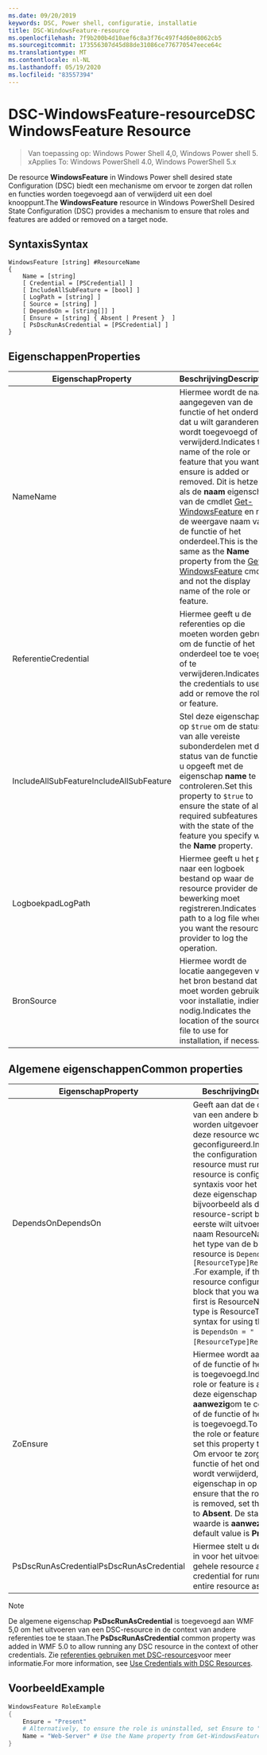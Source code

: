 ```yaml
---
ms.date: 09/20/2019
keywords: DSC, Power shell, configuratie, installatie
title: DSC-WindowsFeature-resource
ms.openlocfilehash: 7f9b200b4d10aef6c8a3f76c497f4d60e8062cb5
ms.sourcegitcommit: 173556307d45d88de31086ce776770547eece64c
ms.translationtype: MT
ms.contentlocale: nl-NL
ms.lasthandoff: 05/19/2020
ms.locfileid: "83557394"
---
```

# <a name="dsc-windowsfeature-resource"></a><span data-ttu-id="b302f-103">DSC-WindowsFeature-resource</span><span class="sxs-lookup"><span data-stu-id="b302f-103">DSC WindowsFeature Resource</span></span>

> <span data-ttu-id="b302f-104">Van toepassing op: Windows Power Shell 4,0, Windows Power shell 5. x</span><span class="sxs-lookup"><span data-stu-id="b302f-104">Applies To: Windows PowerShell 4.0, Windows PowerShell 5.x</span></span>

<span data-ttu-id="b302f-105">De resource **WindowsFeature** in Windows Power shell desired state Configuration (DSC) biedt een mechanisme om ervoor te zorgen dat rollen en functies worden toegevoegd aan of verwijderd uit een doel knooppunt.</span><span class="sxs-lookup"><span data-stu-id="b302f-105">The **WindowsFeature** resource in Windows PowerShell Desired State Configuration (DSC) provides a mechanism to ensure that roles and features are added or removed on a target node.</span></span>

## <a name="syntax"></a><span data-ttu-id="b302f-106">Syntaxis</span><span class="sxs-lookup"><span data-stu-id="b302f-106">Syntax</span></span>

```Syntax
WindowsFeature [string] #ResourceName
{
    Name = [string]
    [ Credential = [PSCredential] ]
    [ IncludeAllSubFeature = [bool] ]
    [ LogPath = [string] ]
    [ Source = [string] ]
    [ DependsOn = [string[]] ]
    [ Ensure = [string] { Absent | Present }  ]
    [ PsDscRunAsCredential = [PSCredential] ]
}
```

## <a name="properties"></a><span data-ttu-id="b302f-107">Eigenschappen</span><span class="sxs-lookup"><span data-stu-id="b302f-107">Properties</span></span>

|<span data-ttu-id="b302f-108">Eigenschap</span><span class="sxs-lookup"><span data-stu-id="b302f-108">Property</span></span> |<span data-ttu-id="b302f-109">Beschrijving</span><span class="sxs-lookup"><span data-stu-id="b302f-109">Description</span></span> |
|---|---|
|<span data-ttu-id="b302f-110">Name</span><span class="sxs-lookup"><span data-stu-id="b302f-110">Name</span></span> |<span data-ttu-id="b302f-111">Hiermee wordt de naam aangegeven van de functie of het onderdeel dat u wilt garanderen, wordt toegevoegd of verwijderd.</span><span class="sxs-lookup"><span data-stu-id="b302f-111">Indicates the name of the role or feature that you want to ensure is added or removed.</span></span> <span data-ttu-id="b302f-112">Dit is hetzelfde als de **naam** eigenschap van de cmdlet [Get-WindowsFeature](/powershell/module/servermanager/Get-WindowsFeature) en niet de weergave naam van de functie of het onderdeel.</span><span class="sxs-lookup"><span data-stu-id="b302f-112">This is the same as the **Name** property from the [Get-WindowsFeature](/powershell/module/servermanager/Get-WindowsFeature) cmdlet, and not the display name of the role or feature.</span></span> |
|<span data-ttu-id="b302f-113">Referentie</span><span class="sxs-lookup"><span data-stu-id="b302f-113">Credential</span></span> |<span data-ttu-id="b302f-114">Hiermee geeft u de referenties op die moeten worden gebruikt om de functie of het onderdeel toe te voegen of te verwijderen.</span><span class="sxs-lookup"><span data-stu-id="b302f-114">Indicates the credentials to use to add or remove the role or feature.</span></span> |
|<span data-ttu-id="b302f-115">IncludeAllSubFeature</span><span class="sxs-lookup"><span data-stu-id="b302f-115">IncludeAllSubFeature</span></span> |<span data-ttu-id="b302f-116">Stel deze eigenschap in op `$true` om de status van alle vereiste subonderdelen met de status van de functie die u opgeeft met de eigenschap **name** te controleren.</span><span class="sxs-lookup"><span data-stu-id="b302f-116">Set this property to `$true` to ensure the state of all required subfeatures with the state of the feature you specify with the **Name** property.</span></span> |
|<span data-ttu-id="b302f-117">Logboekpad</span><span class="sxs-lookup"><span data-stu-id="b302f-117">LogPath</span></span> |<span data-ttu-id="b302f-118">Hiermee geeft u het pad naar een logboek bestand op waar de resource provider de bewerking moet registreren.</span><span class="sxs-lookup"><span data-stu-id="b302f-118">Indicates the path to a log file where you want the resource provider to log the operation.</span></span> |
|<span data-ttu-id="b302f-119">Bron</span><span class="sxs-lookup"><span data-stu-id="b302f-119">Source</span></span> |<span data-ttu-id="b302f-120">Hiermee wordt de locatie aangegeven van het bron bestand dat moet worden gebruikt voor installatie, indien nodig.</span><span class="sxs-lookup"><span data-stu-id="b302f-120">Indicates the location of the source file to use for installation, if necessary.</span></span> |

## <a name="common-properties"></a><span data-ttu-id="b302f-121">Algemene eigenschappen</span><span class="sxs-lookup"><span data-stu-id="b302f-121">Common properties</span></span>

|<span data-ttu-id="b302f-122">Eigenschap</span><span class="sxs-lookup"><span data-stu-id="b302f-122">Property</span></span> |<span data-ttu-id="b302f-123">Beschrijving</span><span class="sxs-lookup"><span data-stu-id="b302f-123">Description</span></span> |
|---|---|
|<span data-ttu-id="b302f-124">DependsOn</span><span class="sxs-lookup"><span data-stu-id="b302f-124">DependsOn</span></span> |<span data-ttu-id="b302f-125">Geeft aan dat de configuratie van een andere bron moet worden uitgevoerd voordat deze resource wordt geconfigureerd.</span><span class="sxs-lookup"><span data-stu-id="b302f-125">Indicates that the configuration of another resource must run before this resource is configured.</span></span> <span data-ttu-id="b302f-126">De syntaxis voor het gebruik van deze eigenschap is bijvoorbeeld als de ID van het resource-script blok dat u als eerste wilt uitvoeren, de naam ResourceName is en het type van de bron resource is `DependsOn = "[ResourceType]ResourceName"` .</span><span class="sxs-lookup"><span data-stu-id="b302f-126">For example, if the ID of the resource configuration script block that you want to run first is ResourceName and its type is ResourceType, the syntax for using this property is `DependsOn = "[ResourceType]ResourceName"`.</span></span> |
|<span data-ttu-id="b302f-127">Zo</span><span class="sxs-lookup"><span data-stu-id="b302f-127">Ensure</span></span> |<span data-ttu-id="b302f-128">Hiermee wordt aangegeven of de functie of het onderdeel is toegevoegd.</span><span class="sxs-lookup"><span data-stu-id="b302f-128">Indicates if the role or feature is added.</span></span> <span data-ttu-id="b302f-129">Stel deze eigenschap in op **aanwezig**om te controleren of de functie of het onderdeel is toegevoegd.</span><span class="sxs-lookup"><span data-stu-id="b302f-129">To ensure that the role or feature is added, set this property to **Present**.</span></span> <span data-ttu-id="b302f-130">Om ervoor te zorgen dat de functie of het onderdeel wordt verwijderd, stelt u de eigenschap in op **afwezig**.</span><span class="sxs-lookup"><span data-stu-id="b302f-130">To ensure that the role or feature is removed, set the property to **Absent**.</span></span> <span data-ttu-id="b302f-131">De standaard waarde is **aanwezig**.</span><span class="sxs-lookup"><span data-stu-id="b302f-131">The default value is **Present**.</span></span> |
|<span data-ttu-id="b302f-132">PsDscRunAsCredential</span><span class="sxs-lookup"><span data-stu-id="b302f-132">PsDscRunAsCredential</span></span> |<span data-ttu-id="b302f-133">Hiermee stelt u de referentie in voor het uitvoeren van de gehele resource als.</span><span class="sxs-lookup"><span data-stu-id="b302f-133">Sets the credential for running the entire resource as.</span></span> |

> [!NOTE]
> <span data-ttu-id="b302f-134">De algemene eigenschap **PsDscRunAsCredential** is toegevoegd aan WMF 5,0 om het uitvoeren van een DSC-resource in de context van andere referenties toe te staan.</span><span class="sxs-lookup"><span data-stu-id="b302f-134">The **PsDscRunAsCredential** common property was added in WMF 5.0 to allow running any DSC resource in the context of other credentials.</span></span> <span data-ttu-id="b302f-135">Zie [referenties gebruiken met DSC-resources](../../../configurations/runasuser.md)voor meer informatie.</span><span class="sxs-lookup"><span data-stu-id="b302f-135">For more information, see [Use Credentials with DSC Resources](../../../configurations/runasuser.md).</span></span>

## <a name="example"></a><span data-ttu-id="b302f-136">Voorbeeld</span><span class="sxs-lookup"><span data-stu-id="b302f-136">Example</span></span>

```powershell
WindowsFeature RoleExample
{
    Ensure = "Present"
    # Alternatively, to ensure the role is uninstalled, set Ensure to "Absent"
    Name = "Web-Server" # Use the Name property from Get-WindowsFeature
}
```
